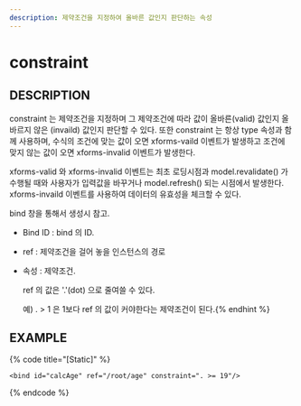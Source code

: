 ```yaml
---
description: 제약조건을 지정하여 올바른 값인지 판단하는 속성
---
```


# constraint

## DESCRIPTION

constraint 는 제약조건을 지정하며 그 제약조건에 따라 값이 올바른\(valid\) 값인지 올바르지 않은 \(invaild\) 값인지 판단할 수 있다. 또한 constraint 는 항상 type 속성과 함께 사용하며, 수식의 조건에 맞는 값이 오면 xforms-vaild 이벤트가 발생하고 조건에 맞지 않는 값이 오면 xforms-invalid 이벤트가 발생한다.

xforms-valid 와 xforms-invalid 이벤트는 최초 로딩시점과 model.revalidate\(\) 가 수행될 때와 사용자가 입력값을 바꾸거나 model.refresh\(\) 되는 시점에서 발생한다. xforms-invaild 이벤트를 사용하여 데이터의 유효성을 체크할 수 있다.

bind 창을 통해서 생성시 참고.

* Bind ID : bind 의 ID.
* ref : 제약조건을 걸어 놓을 인스턴스의 경로
* 속성 : 제약조건.  

    ref 의 값은 '.'\(dot\) 으로 줄여쓸 수 있다.

    예\) . &gt; 1 은 1보다 ref 의 값이 커야한다는 제약조건이 된다.{% endhint %}

## EXAMPLE

{% code title="\[Static\]" %}
```markup
<bind id="calcAge" ref="/root/age" constraint=". >= 19"/>
```
{% endcode %}

